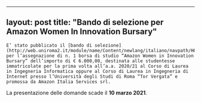 
---
layout: post
title:  "Bando di selezione per Amazon Women In Innovation Bursary"
---
	E’ stato pubblicato il [bando di selezione](http://web.uniroma2.it/module/name/Content/newlang/italiano/navpath/HOM/action/showpage/content_id/90322) per l’assegnazione di n. 1 borsa di studio “Amazon Women in Innovation Bursary” dell’importo di € 6.000,00, destinata alle studentesse immatricolate per la prima volta all’a.a. 2020/21 al Corso di Laurea in Ingegneria Informatica oppure al Corso di Laurea in Ingegneria di Internet presso l’Università degli Studi di Roma “Tor Vergata” e promossa da Amazon Italia Services srl.  
La presentazione delle domande scade il **10 marzo 2021**.